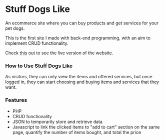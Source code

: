 # Stuff Dogs Like
An ecommerce site where you can buy products and get services for your pet dogs.

This is the first site I made with back-end programming, with an aim to implement CRUD functionality.

Check <a href="http://regineblanco.esy.es/stuff-dogs-like/" target="_blank">this</a> out to see the live version of the website.

<h3>How to Use Stuff Dogs Like</h3>
As visitors, they can only view the items and offered services, but once logged in, they can start choosing and buying items and services that they want.

<h3>Features</h3>
<ul>
<li>PHP</li>
<li>CRUD functionality</li>
<li>JSON to temporarily store and retrieve data</li>
<li>Javascript to link the clicked items to "add to cart" section on the same page, quantify the number of items bought, and total the price</li>
